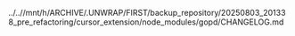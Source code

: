 ../..//mnt/h/ARCHIVE/.UNWRAP/FIRST/backup_repository/20250803_201338_pre_refactoring/cursor_extension/node_modules/gopd/CHANGELOG.md